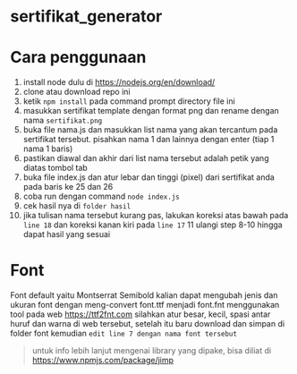# sertifikat_generator

# Cara penggunaan

1. install node dulu di https://nodejs.org/en/download/
2. clone atau download repo ini
3. ketik ```npm install``` pada command prompt directory file ini
4. masukkan sertifikat template dengan format png dan rename dengan nama ```sertifikat.png```
5. buka file nama.js dan masukkan list nama yang akan tercantum pada sertifikat tersebut. pisahkan nama 1 dan lainnya dengan enter (tiap 1 nama 1 baris)
6. pastikan diawal dan akhir dari list nama tersebut adalah petik yang diatas tombol tab
7. buka file index.js dan atur lebar dan tinggi (pixel) dari sertifikat anda pada baris ke 25 dan 26
8. coba run dengan command ```node index.js```
9. cek hasil nya di ```folder hasil``` 
10. jika tulisan nama tersebut kurang pas, lakukan koreksi atas bawah pada ```line 18``` dan koreksi kanan kiri pada ```line 17```
11 ulangi step 8-10 hingga dapat hasil yang sesuai

# Font

Font default yaitu Montserrat Semibold
kalian dapat mengubah jenis dan ukuran font dengan meng-convert font.ttf menjadi font.fnt menggunakan tool pada web https://ttf2fnt.com silahkan atur besar, kecil, spasi antar huruf dan warna di web tersebut, setelah itu baru download dan simpan di folder font kemudian ```edit line 7 dengan nama font tersebut```


> untuk info lebih lanjut mengenai library yang dipake, bisa diliat di https://www.npmjs.com/package/jimp

